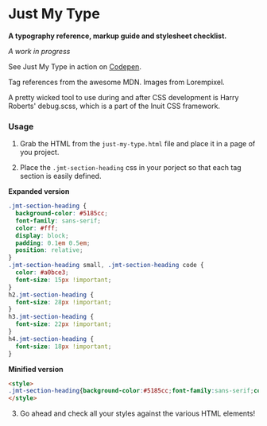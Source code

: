 # Just My Type

**A typography reference, markup guide and stylesheet checklist.**

*A work in progress*

See Just My Type in action on [Codepen](http://codepen.io/beaucharman/pen/FDBIf).

Tag references from the awesome MDN. Images from Lorempixel.

A pretty wicked tool to use during and after CSS development is Harry Roberts' debug.scss, which is a part of the Inuit CSS framework.

### Usage

1) Grab the HTML from the `just-my-type.html` file and place it in a page of you project.

2) Place the `.jmt-section-heading` css in your porject so that each tag section is easily defined.

**Expanded version**

```css
.jmt-section-heading {
  background-color: #5185cc;
  font-family: sans-serif;
  color: #fff;
  display: block;
  padding: 0.1em 0.5em;
  position: relative;
}
.jmt-section-heading small, .jmt-section-heading code {
  color: #a0bce3;
  font-size: 15px !important;
}
h2.jmt-section-heading {
  font-size: 28px !important;
}
h3.jmt-section-heading {
  font-size: 22px !important;
}
h4.jmt-section-heading {
  font-size: 18px !important;
}
```

**Minified version**

```html
<style>
.jmt-section-heading{background-color:#5185cc;font-family:sans-serif;color:#fff;display:block;padding:.1em .5em;position:relative}.jmt-section-heading small,.jmt-section-heading code{color:#a0bce3;font-size:15px!important}h2.jmt-section-heading{font-size:28px!important}h3.jmt-section-heading{font-size:22px!important}h4.jmt-section-heading{font-size:18px!important}
</style>
```

3) Go ahead and check all your styles against the various HTML elements!